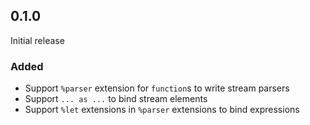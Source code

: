 ## 0.1.0
Initial release

### Added
- Support `%parser` extension for `function`s to write stream parsers
- Support `... as ...` to bind stream elements
- Support `%let` extensions in `%parser` extensions to bind expressions